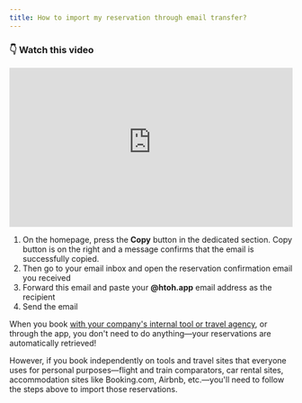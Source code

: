 ```yaml
---
title: How to import my reservation through email transfer?
---
```


### **👇 Watch this video**

<div style="max-width: 1280px"><div style="position: relative; padding-bottom: 56.25%; height: 0; overflow: hidden;"><iframe src="https://htohappcom.sharepoint.com/sites/HtoH/_layouts/15/embed.aspx?UniqueId=80ba5cd2-7ef0-43c4-885c-fa23e230cc0e&embed=%7B%22ust%22%3Atrue%2C%22hv%22%3A%22CopyEmbedCode%22%7D&referrer=StreamWebApp&referrerScenario=EmbedDialog.Create" width="720" height="1280" frameborder="0" scrolling="no" allowfullscreen title="Email parsing" style="border:none; position: absolute; top: 0; left: 0; right: 0; bottom: 0; height: 100%; max-width: 100%;"></iframe></div></div>

1. On the homepage, press the **Copy** button in the dedicated section. Copy button is on the right and a message confirms that the email is successfully copied.
2. Then go to your email inbox and open the reservation confirmation email you received
3. Forward this email and paste your **@htoh.app** email address as the recipient
4. Send the email

<span style="background-color:palegreen;"></span>When you book [with your company's internal tool or travel agency](/en/htoh-trip-connect/bookings-from-agency), or through the app, you don't need to do anything—your reservations are automatically retrieved!

However, if you book independently on tools and travel sites that everyone uses for personal purposes—flight and train comparators, car rental sites, accommodation sites like Booking.com, Airbnb, etc.—you'll need to follow the steps above to import those reservations.